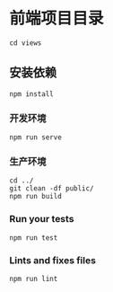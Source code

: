 # 前端项目目录

```
cd views
```

## 安装依赖

```
npm install
```

### 开发环境

```
npm run serve
```

### 生产环境

```
cd ../
git clean -df public/
npm run build
```

### Run your tests

```
npm run test
```

### Lints and fixes files

```
npm run lint
```
